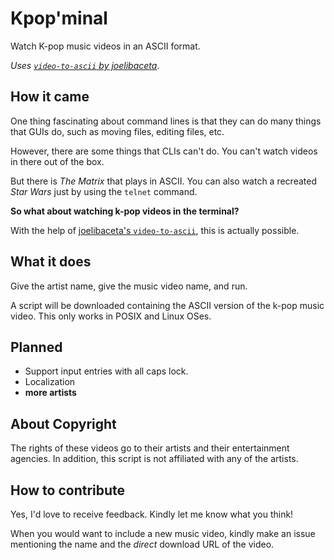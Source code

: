 # Kpop'minal
Watch K-pop music videos in an ASCII format. 

_Uses [`video-to-ascii` by joelibaceta](https://github.com/joelibaceta/video-to-ascii)_. 

## How it came
One thing fascinating about command lines is that they can do many things that GUIs do, such as moving files, editing files, etc. 

However, there are some things that CLIs can't do. You can't watch videos in there out of the box. 

But there is _The Matrix_ that plays in ASCII. You can also watch a recreated _Star Wars_ just by using the `telnet` command. 

**So what about watching k-pop videos in the terminal?** 

With the help of [joelibaceta's `video-to-ascii`](https://github.com/joelibaceta/video-to-ascii), this is actually possible. 

## What it does
Give the artist name, give the music video name, and run. 

A script will be downloaded containing the ASCII version of the k-pop music video. This only works in POSIX and Linux OSes. 

## Planned
- Support input entries with all caps lock. 
- Localization
- **more artists**

## About Copyright
The rights of these videos go to their artists and their entertainment agencies. In addition, this script is not affiliated with any of the artists. 

## How to contribute
Yes, I'd love to receive feedback. Kindly let me know what you think! 

When you would want to include a new music video, kindly make an issue mentioning the name and the _direct_ download URL of the video. 


